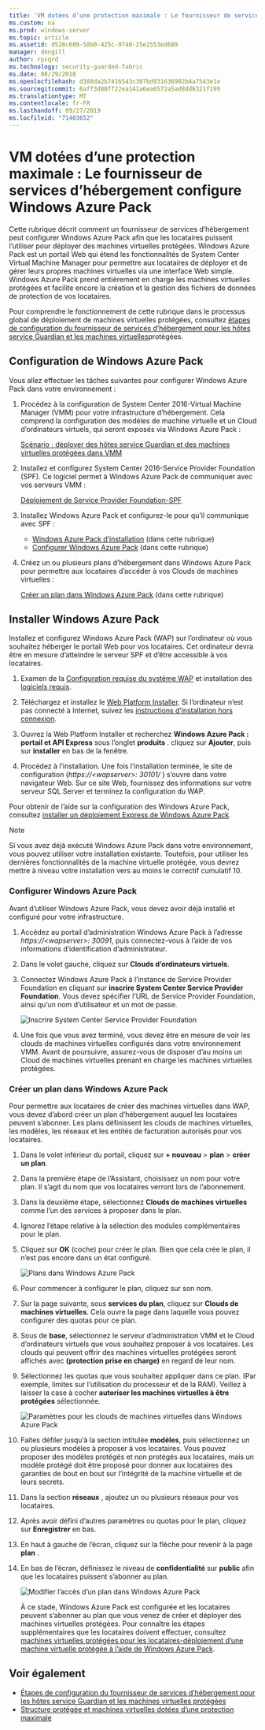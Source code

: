 ```yaml
---
title: 'VM dotées d’une protection maximale : Le fournisseur de services d’hébergement configure Windows Azure Pack'
ms.custom: na
ms.prod: windows-server
ms.topic: article
ms.assetid: d528c689-58b0-425c-9740-25e2553ed689
manager: dongill
author: rpsqrd
ms.technology: security-guarded-fabric
ms.date: 08/29/2018
ms.openlocfilehash: d388da2b7416543c307bd931636902b4a7543e1e
ms.sourcegitcommit: 6aff3d88ff22ea141a6ea6572a5ad8dd6321f199
ms.translationtype: MT
ms.contentlocale: fr-FR
ms.lasthandoff: 09/27/2019
ms.locfileid: "71403652"
---
```

# <a name="shielded-vms---hosting-service-provider-sets-up-windows-azure-pack"></a>VM dotées d’une protection maximale : Le fournisseur de services d’hébergement configure Windows Azure Pack

Cette rubrique décrit comment un fournisseur de services d’hébergement peut configurer Windows Azure Pack afin que les locataires puissent l’utiliser pour déployer des machines virtuelles protégées. Windows Azure Pack est un portail Web qui étend les fonctionnalités de System Center Virtual Machine Manager pour permettre aux locataires de déployer et de gérer leurs propres machines virtuelles via une interface Web simple. Windows Azure Pack prend entièrement en charge les machines virtuelles protégées et facilite encore la création et la gestion des fichiers de données de protection de vos locataires.

Pour comprendre le fonctionnement de cette rubrique dans le processus global de déploiement de machines virtuelles protégées, consultez [étapes de configuration du fournisseur de services d’hébergement pour les hôtes service Guardian et les machines virtuelles](guarded-fabric-configuration-scenarios-for-shielded-vms-overview.md)protégées.

## <a name="setting-up-windows-azure-pack"></a>Configuration de Windows Azure Pack

Vous allez effectuer les tâches suivantes pour configurer Windows Azure Pack dans votre environnement :

1. Procédez à la configuration de System Center 2016-Virtual Machine Manager (VMM) pour votre infrastructure d’hébergement. Cela comprend la configuration des modèles de machine virtuelle et un Cloud d’ordinateurs virtuels, qui seront exposés via Windows Azure Pack :

    [Scénario : déployer des hôtes service Guardian et des machines virtuelles protégées dans VMM](https://technet.microsoft.com/system-center-docs/vmm/scenario/guarded-overview)

2. Installez et configurez System Center 2016-Service Provider Foundation (SPF). Ce logiciel permet à Windows Azure Pack de communiquer avec vos serveurs VMM :

    [Déploiement de Service Provider Foundation-SPF](https://technet.microsoft.com/system-center-docs/spf/deploy/deploy-spf)

3. Installez Windows Azure Pack et configurez-le pour qu’il communique avec SPF :

    - [Windows Azure Pack d’installation](#install-windows-azure-pack) (dans cette rubrique)
    - [Configurer Windows Azure Pack](#configure-windows-azure-pack) (dans cette rubrique)

4. Créez un ou plusieurs plans d’hébergement dans Windows Azure Pack pour permettre aux locataires d’accéder à vos Clouds de machines virtuelles :

    [Créer un plan dans Windows Azure Pack](#create-a-plan-in-windows-azure-pack) (dans cette rubrique)

## <a name="install-windows-azure-pack"></a>Installer Windows Azure Pack

Installez et configurez Windows Azure Pack (WAP) sur l’ordinateur où vous souhaitez héberger le portail Web pour vos locataires. Cet ordinateur devra être en mesure d’atteindre le serveur SPF et d’être accessible à vos locataires.

1.  Examen de la [Configuration requise du système WAP](https://technet.microsoft.com/library/dn296442.aspx) et installation des [logiciels requis](https://technet.microsoft.com/library/dn469335.aspx).

2.  Téléchargez et installez le [Web Platform Installer](https://www.microsoft.com/web/downloads/platform.aspx). Si l’ordinateur n’est pas connecté à Internet, suivez les [instructions d’installation hors connexion](http://www.iis.net/learn/install/web-platform-installer/web-platform-installer-v4-command-line-webpicmdexe-rtw-release).

3.  Ouvrez la Web Platform Installer et recherchez **Windows Azure Pack : portail et API Express** sous l’onglet **produits** . cliquez sur **Ajouter**, puis sur **installer** en bas de la fenêtre.

4.  Procédez à l’installation. Une fois l’installation terminée, le site de configuration (*https://&lt;wapserver&gt;: 30101/* ) s’ouvre dans votre navigateur Web. Sur ce site Web, fournissez des informations sur votre serveur SQL Server et terminez la configuration du WAP.

Pour obtenir de l’aide sur la configuration des Windows Azure Pack, consultez [installer un déploiement Express de Windows Azure Pack](https://technet.microsoft.com/dn296439.aspx).

> [!NOTE]
> Si vous avez déjà exécuté Windows Azure Pack dans votre environnement, vous pouvez utiliser votre installation existante. Toutefois, pour utiliser les dernières fonctionnalités de la machine virtuelle protégée, vous devrez mettre à niveau votre installation vers au moins le correctif cumulatif 10.

### <a name="configure-windows-azure-pack"></a>Configurer Windows Azure Pack

Avant d’utiliser Windows Azure Pack, vous devez avoir déjà installé et configuré pour votre infrastructure.

1.  Accédez au portail d’administration Windows Azure Pack à l’adresse *https://&lt;wapserver&gt;: 30091*, puis connectez-vous à l’aide de vos informations d’identification d’administrateur.

2.  Dans le volet gauche, cliquez sur **Clouds d’ordinateurs virtuels**.

3.  Connectez Windows Azure Pack à l’instance de Service Provider Foundation en cliquant sur **inscrire System Center Service Provider Foundation**. Vous devez spécifier l’URL de Service Provider Foundation, ainsi qu’un nom d’utilisateur et un mot de passe.

    ![Inscrire System Center Service Provider Foundation](../media/Guarded-Fabric-Shielded-VM/guarded-host-azure-pack-01-register-spf.png)

4.  Une fois que vous avez terminé, vous devez être en mesure de voir les clouds de machines virtuelles configurés dans votre environnement VMM. Avant de poursuivre, assurez-vous de disposer d’au moins un Cloud de machines virtuelles prenant en charge les machines virtuelles protégées.

### <a name="create-a-plan-in-windows-azure-pack"></a>Créer un plan dans Windows Azure Pack

Pour permettre aux locataires de créer des machines virtuelles dans WAP, vous devez d’abord créer un plan d’hébergement auquel les locataires peuvent s’abonner. Les plans définissent les clouds de machines virtuelles, les modèles, les réseaux et les entités de facturation autorisés pour vos locataires.

1. Dans le volet inférieur du portail, cliquez sur **+ nouveau** &gt; **plan** &gt; **créer un plan**.

2. Dans la première étape de l’Assistant, choisissez un nom pour votre plan. Il s’agit du nom que vos locataires verront lors de l’abonnement.

3. Dans la deuxième étape, sélectionnez **Clouds de machines virtuelles** comme l’un des services à proposer dans le plan.

4. Ignorez l’étape relative à la sélection des modules complémentaires pour le plan.

5. Cliquez sur **OK** (coche) pour créer le plan. Bien que cela crée le plan, il n’est pas encore dans un état configuré.

   ![Plans dans Windows Azure Pack](../media/Guarded-Fabric-Shielded-VM/guarded-host-azure-pack-02-create-plan.png)

6. Pour commencer à configurer le plan, cliquez sur son nom.

7. Sur la page suivante, sous **services du plan**, cliquez sur **Clouds de machines virtuelles**. Cela ouvre la page dans laquelle vous pouvez configurer des quotas pour ce plan.

8. Sous de **base**, sélectionnez le serveur d’administration VMM et le Cloud d’ordinateurs virtuels que vous souhaitez proposer à vos locataires. Les clouds qui peuvent offrir des machines virtuelles protégées seront affichés avec **(protection prise en charge)** en regard de leur nom.

9. Sélectionnez les quotas que vous souhaitez appliquer dans ce plan. (Par exemple, limites sur l’utilisation du processeur et de la RAM). Veillez à laisser la case à cocher **autoriser les machines virtuelles à être protégées** sélectionnée.

   ![Paramètres pour les clouds de machines virtuelles dans Windows Azure Pack](../media/Guarded-Fabric-Shielded-VM/guarded-host-azure-pack-03-virtual-machine-clouds.png)
    
10. Faites défiler jusqu’à la section intitulée **modèles**, puis sélectionnez un ou plusieurs modèles à proposer à vos locataires. Vous pouvez proposer des modèles protégés et non protégés aux locataires, mais un modèle protégé doit être proposé pour donner aux locataires des garanties de bout en bout sur l’intégrité de la machine virtuelle et de leurs secrets.

11. Dans la section **réseaux** , ajoutez un ou plusieurs réseaux pour vos locataires.

12. Après avoir défini d’autres paramètres ou quotas pour le plan, cliquez sur **Enregistrer** en bas.

13. En haut à gauche de l’écran, cliquez sur la flèche pour revenir à la page **plan** .

14. En bas de l’écran, définissez le niveau de **confidentialité** sur **public** afin que les locataires puissent s’abonner au plan.

    ![Modifier l’accès d’un plan dans Windows Azure Pack](../media/Guarded-Fabric-Shielded-VM/guarded-host-azure-pack-04-change-access.png)

    À ce stade, Windows Azure Pack est configurée et les locataires peuvent s’abonner au plan que vous venez de créer et déployer des machines virtuelles protégées. Pour connaître les étapes supplémentaires que les locataires doivent effectuer, consultez [machines virtuelles protégées pour les locataires-déploiement d’une machine virtuelle protégée à l’aide de Windows Azure Pack](guarded-fabric-shielded-vm-windows-azure-pack.md).

## <a name="see-also"></a>Voir également

- [Étapes de configuration du fournisseur de services d’hébergement pour les hôtes service Guardian et les machines virtuelles protégées](guarded-fabric-configuration-scenarios-for-shielded-vms-overview.md)
- [Structure protégée et machines virtuelles dotées d’une protection maximale](guarded-fabric-and-shielded-vms-top-node.md)
